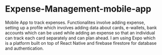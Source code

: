 # Expense-Management-mobile-app

Mobile App to track expenses. Functionalites involve adding expense, setting up a profile which involves adding data about cards, e-wallets, bank accounts which can be used while adding an expense so that an individual can track each card separately and can plan ahead. I am using Expo which is a platform built on top of React Native and firebase firestore for database and authentication.
